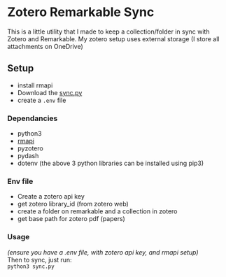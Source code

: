 # Zotero Remarkable Sync

This is a little utility that I made to keep a collection/folder in sync with Zotero and Remarkable.
My zotero setup uses external storage (I store all attachments on OneDrive)

## Setup
 - install rmapi
 - Download the [sync.py](https://raw.githubusercontent.com/oscarmorrison/zoteroRemarkableO/master/sync.py)
 - create a `.env` file

### Dependancies
- python3
- [rmapi](https://github.com/juruen/rmapi)
- pyzotero
- pydash
- dotenv
(the above 3 python libraries can be installed using pip3)

### Env file
- Create a zotero api key
- get zotero library_id (from zotero web)
- create a folder on remarkable and a collection in zotero
- get base path for zotero pdf (papers)

### Usage
_(ensure you have a .env file, with zotero api key, and rmapi setup)_  
Then to sync, just run:  
  `python3 sync.py`
